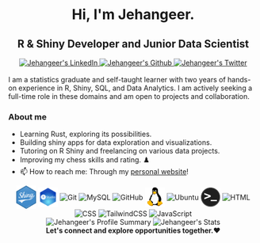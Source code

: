 <h1 align="center">Hi, I'm Jehangeer.</h1>

<h2 align="center"> 
R & Shiny Developer and Junior Data Scientist
</h2>


 <div align="center">
<a href="https://www.linkedin.com/in/aswanijehangeer/">
  <img alt="Jehangeer's LinkedIn" width="22px" src="https://cdn.jsdelivr.net/npm/simple-icons@v3/icons/linkedin.svg" />
</a>
  
<a href="https://github.com/aswanijehangeer">
  <img alt="Jehangeer's Github" width="22px" src="https://cdn.jsdelivr.net/npm/simple-icons@v3/icons/github.svg" />
</a>

<a href="https://twitter.com/_aswanijahangir">
  <img alt="Jehangeer's Twitter" width="22px" src="https://cdn.jsdelivr.net/npm/simple-icons@v3/icons/twitter.svg" />
</a>
</div>

<br>
I am a statistics graduate and self-taught learner with two years of hands-on experience in R, Shiny, SQL, and Data Analytics. I am actively seeking a full-time role in these domains and am open to projects and collaboration.

<h3>About me</h3>

- Learning Rust, exploring its possibilities.
- Building shiny apps for data exploration and visualizations.
- Tutoring on R Shiny and freelancing on various data projects.
- Improving my chess skills and rating. ♟️
- 📫 How to reach me: Through my [personal website](https://aswanijehangeer.com/)!

<div align="center">
<img align="center" alt="RShiny" width="40px" src="images/shiny.png" />
<img align="center" alt="RShiny" width="40px" src="images/rstudio.png" />
<img align="center" alt="Git" width="40px" src="https://user-images.githubusercontent.com/25181517/192108372-f71d70ac-7ae6-4c0d-8395-51d8870c2ef0.png"/>
<img align="center" alt="MySQL" width="40px" src="https://user-images.githubusercontent.com/25181517/183896128-ec99105a-ec1a-4d85-b08b-1aa1620b2046.png" />
<img align="center" alt="GitHub" width="40px" src="https://user-images.githubusercontent.com/25181517/192108374-8da61ba1-99ec-41d7-80b8-fb2f7c0a4948.png"/>
<img align="center" alt="Linux" width="40px" src="images/Linux.png" />
<img align="center" alt="Ubuntu" width="40px" src="https://user-images.githubusercontent.com/25181517/186884153-99edc188-e4aa-4c84-91b0-e2df260ebc33.png" />
<img align="center" alt="Terminal" width="40px" src="https://raw.githubusercontent.com/github/explore/80688e429a7d4ef2fca1e82350fe8e3517d3494d/topics/terminal/terminal.png" />
<img align="center" alt="HTML" width="40px" src="https://user-images.githubusercontent.com/25181517/192158954-f88b5814-d510-4564-b285-dff7d6400dad.png" />
<img align="center" alt="CSS" width="40px" src="https://user-images.githubusercontent.com/25181517/183898674-75a4a1b1-f960-4ea9-abcb-637170a00a75.png"/>
<img align="center" alt="TailwindCSS" width="40px" src="https://user-images.githubusercontent.com/25181517/202896760-337261ed-ee92-4979-84c4-d4b829c7355d.png"/>
<img align="center" alt="JavaScript" width="40px" src="https://user-images.githubusercontent.com/25181517/117447155-6a868a00-af3d-11eb-9cfe-245df15c9f3f.png"/>
</div>

<div align="center">
 <img width="400px" src="https://github-profile-summary-cards.vercel.app/api/cards/profile-details?username=aswanijehangeer&theme=transparent" alt="Jehangeer's Profile Summary" />
  <img width="400px" src="https://github-readme-streak-stats.herokuapp.com?user=aswanijehangeer&theme=transparent&hide_border=true&fire=C77800&ring=DD910B" alt="Jehangeer's Stats" />
</div>

<div align="center">
  <b>Let's connect and explore opportunities together.❤️</b>
</div>
